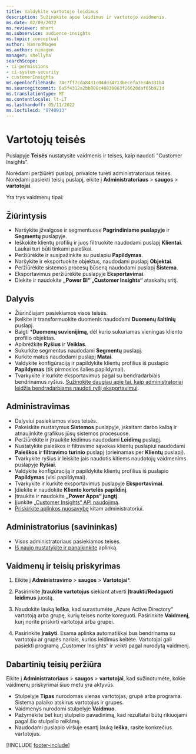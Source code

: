 ```yaml
---
title: Valdykite vartotojo leidimus
description: Sužinokite apie leidimus ir vartotojo vaidmenis.
ms.date: 02/09/2022
ms.reviewer: mhart
ms.subservice: audience-insights
ms.topic: conceptual
author: NimrodMagen
ms.author: nimagen
manager: shellyha
searchScope:
- ci-permissions
- ci-system-security
- customerInsights
ms.openlocfilehash: 74c7ff7cda8431c04dd34713becefa7e346331b4
ms.sourcegitcommit: 6a5f4312a2bb808c40830863f26620daf65b921d
ms.translationtype: MT
ms.contentlocale: lt-LT
ms.lasthandoff: 05/11/2022
ms.locfileid: "8740913"
---
```

# <a name="user-permissions"></a>Vartotojų teisės

Puslapyje **Teisės** nustatysite vaidmenis ir teises, kaip naudoti "Customer Insights".

Norėdami peržiūrėti puslapį, privalote turėti administratoriaus teises. Norėdami pasiekti teisių puslapį, eikite į **Administratoriaus** > **saugos** > **vartotojai**.

Yra trys vaidmenų tipai:

## <a name="viewer"></a>Žiūrintysis

- Naršykite įžvalgose ir segmentuose **Pagrindiniame puslapyje** ir **Segmentų** puslapyje.
- Ieškokite klientų profilių ir juos filtruokite naudodami puslapį **Klientai**. Laukai turi būti tinkami paieškai.
- Peržiūrėkite ir susipažinkite su puslapiu **Papildymas**.
- Naršykite ir eksportuokite objektus, naudodami puslapį **Objektai**.
- Peržiūrėkite sistemos procesų būseną naudodami puslapį **Sistema**.
- Eksportavimus peržiūrėkite puslapyje **Eksportavimai**.
- Diekite ir naudokite **„Power BI“ „Customer Insights“** ataskaitų sritį.

## <a name="contributor"></a>Dalyvis

- Žiūrinčiajam pasiekiamos visos teisės.
- Įkelkite ir transformuokite duomenis naudodami **Duomenų šaltinių** puslapį.
- Baigti ***Duomenų suvienijimą**, dėl kurio sukuriamas vieningas kliento profilio objektas.
- Apibrėžkite **Ryšius** ir **Veiklas**.
- Sukurkite segmentus naudodami **Segmentų** puslapį.
- Kurkite matus naudodami puslapį **Matai**.
- Valdykite konfigūraciją ir papildykite klientų profilius iš puslapio **Papildymas** (tik pirmosios šalies papildymai).
- Tvarkykite ir kurkite eksportavimus pagal su bendradarbiais bendrinamus ryšius. [Sužinokite daugiau apie tai, kaip administratoriai leidžia bendradarbiams naudoti ryšį eksportavimui](connections.md#allow-contributors-to-use-a-connection-for-exports).

## <a name="admin"></a>Administravimas

- Dalyviui pasiekiamos visos teisės.
- Pakeiskite nustatymus **Sistemos** puslapyje, įskaitant darbo kalbą ir atnaujinkite grafikus jūsų sistemos procesuose.
- Peržiūrėkite ir įtraukite leidimus naudodami **Leidimų** puslapį.
- Nustatykite paieškos ir filtravimo sąvokas klientų puslapiui naudodami **Paieškos ir filtravimo turinio** puslapį (prieinamas per **Klientų** puslapį).
- Tvarkykite ryšius ir leiskite jais naudotis kitiems naudotojų vaidmenims puslapyje **Ryšiai**.
- Valdykite konfigūraciją ir papildykite klientų profilius iš puslapio **Papildymas** (visi papildymai).
- Tvarkykite ir kurkite eksportavimus puslapyje **Eksportavimai**.
- Įdiekite ir naudokite **Kliento kortelės papildinį**.
- Įtraukite ir naudokite **„Power Apps“ jungtį**.
- Įjunkite [„Customer Insights“ API naudojimą](apis.md).
- [Priskirkite aplinkos nuosavybę](manage-environments.md#change-the-owner-of-an-environment) kitam administratoriui.

## <a name="admin-owner"></a>Administratorius (savininkas)

- Visos administratoriaus pasiekiamos teisės.
- [Iš naujo nustatykite ir panaikinkite](manage-environments.md#reset-an-existing-environment) aplinką.

## <a name="assign-roles-and-permissions"></a>Vaidmenų ir teisių priskyrimas

1. Eikite į **Administravimo** > **saugos** > **Vartotojai***.

1. Pasirinkite **Įtraukite vartotojus** siekiant atverti **Įtraukti/Redaguoti leidimus** juostą.

1. Naudokite lauką **Ieška**, kad surastumėte „Azure Active Directory“ vartotoją arba grupę, kurių teises norite koreguoti. Pasirinkite **Vaidmenį**, kurį norite priskirti vartotojui arba grupei.

1. Pasirinkite **Įrašyti**. Esama aplinka automatiškai bus bendrinama su vartotoju ar grupės nariais, kurios leidimus keitėte. Vartotojai gali pasiekti programą „Customer Insights“ ir veikti pagal nurodytą vaidmenį.

## <a name="view-current-permissions"></a>Dabartinių teisių peržiūra

Eikite į **Administratoriaus** > **saugos** > **vartotojai**, kad sužinotumėte, kokie vaidmenų priskyrimai šiuo metu yra aktyvūs.

- Stulpelyje **Tipas** nurodomas vienas vartotojas, grupė arba programa. Sistema palaiko atskirus vartotojus ir grupes.
- Vaidmenys nurodomi stulpelyje **Vaidmuo**.
- Pažymėkite bet kurį stulpelio pavadinimą, kad rezultatai būtų rikiuojami pagal šio stulpelio reikšmę.
- Naudodami puslapio viršuje esantį lauką **Ieška**, rasite konkrečius vartotojus.


[!INCLUDE [footer-include](includes/footer-banner.md)]
